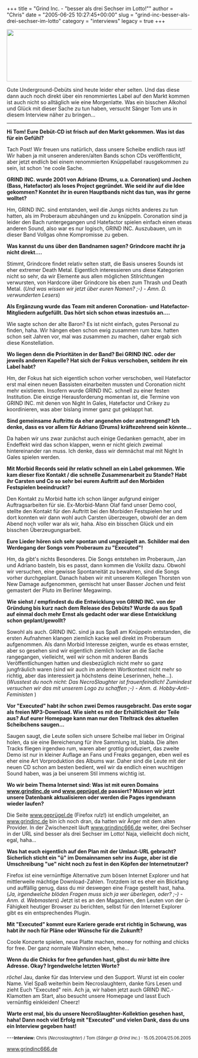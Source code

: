 +++
title = "Grind Inc. - \"besser als drei Sechser im Lotto!\""
author = "Chris"
date = "2005-06-25 10:27:45+00:00"
slug = "grind-inc-besser-als-drei-sechser-im-lotto"
category = "interviews"
legacy = true
+++

<img src="images//2010/11/Grind-Inc.-Logo.jpg" alt="" title="Grind Inc. - Logo" width="550" height="142" class="alignnone size-full wp-image-3227" />

Gute Underground-Debüts sind heute leider eher selten. Und das diese dann auch noch direkt über ein renommiertes Label auf den Markt kommen ist auch nicht so alltäglich wie eine Morgenlatte. Was ein bisschen Alkohol und Glück mit dieser Sache zu tun haben, versucht Sänger Tom uns in diesem Interview näher zu bringen... 

---

**Hi Tom! Eure Debüt-CD ist frisch auf den Markt gekommen. Was ist das für ein Gefühl?**

Tach Post! Wir freuen uns natürlich, dass unsere Scheibe endlich raus ist! Wir haben ja mit unseren anderen/alten Bands schon CDs veröffentlicht, aber jetzt endlich bei einem renommierten Knüppellabel rausgekommen zu sein, ist schon 'ne coole Sache.

**GRIND INC. wurde 2001 von Adriano (Drums, u.a. Coronation) und Jochen (Bass, Hatefactor) als loses Project gegründet. Wie seid ihr auf die Idee gekommen? Konntet ihr in euren Hauptbands nicht das tun, was ihr gerne wolltet?**

Hm, GRIND INC. sind entstanden, weil die Jungs nichts anderes zu tun hatten, als im Proberaum abzuhängen und zu knüppeln. Coronation sind ja leider den Bach runtergegangen und Hatefactor spielen einfach einen etwas anderen Sound, also war es nur logisch, GRIND INC. Auszubauen, um in dieser Band Vollgas ohne Kompromisse zu geben.

**Was kannst du uns über den Bandnamen sagen? Grindcore macht ihr ja nicht direkt....**

Stimmt, Grindcore findet relativ selten statt, die Basis unseres Sounds ist eher extremer Death Metal. Eigentlich interessieren uns diese Kategorien nicht so sehr, da wir Elemente aus allen möglichen Stilrichtungen verwursten, von Hardcore über Grindcore bis eben zum Thrash und Death Metal. (_Und was wissen wir jetzt über euren Namen? ;-) - Amn. D. verwunderten Lesers_)
 
**Als Ergänzung wurde das Team mit anderen Coronation- und Hatefactor-Mitgliedern aufgefüllt. Das hört sich schon etwas inzestuös an....**

Wie sagte schon der alte Baron? Es ist nicht einfach, gutes Personal zu finden, haha. Wir hängen eben schon ewig zusammen rum bzw. hatten schon seit Jahren vor, mal was zusammen zu machen, daher ergab sich diese Konstellation.

**Wo liegen denn die Prioritäten in der Band? Bei GRIND INC. oder der jeweils anderen Kapelle? Hat sich der Fokus verschoben, seitdem ihr ein Label habt?**

Hm, der Fokus hat sich eigentlich schon vorher verschoben, weil Hatefactor erst mal einen neuen Bassisten einarbeiten mussten und Coronation nicht mehr existieren. Insofern wurde GRIND INC. schnell zu einer festen Institution. Die einzige Herausforderung momentan ist, die Termine von GRIND INC. mit denen von Night In Gales, Hatefactor und Crikey zu koordinieren, was aber bislang immer ganz gut geklappt hat.

**Sind gemeinsame Auftritte da eher angenehm oder anstrengend? Ich denke, dass es vor allem für Adriano (Drums) kräftezehrend sein könnte...**

Da haben wir uns zwar zunächst auch einige Gedanken gemacht, aber im Endeffekt wird das schon klappen, wenn er nicht gleich zweimal hintereinander ran muss. Ich denke, dass wir demnächst mal mit Night In Gales spielen werden.

**Mit Morbid Records seid ihr relativ schnell an ein Label gekommen. Wie kam dieser fixe Kontakt / die schnelle Zusammenarbeit zu Stande? Habt ihr Carsten und Co so sehr bei eurem Auftritt auf den Morbiden Festspielen beeindruckt?**

Den Kontakt zu Morbid hatte ich schon länger aufgrund einiger Auftragsarbeiten für sie. Ex-Morbid-Mann Olaf fand unser Demo cool, stellte den Kontakt für den Auftritt bei den Morbiden Festspielen her und dort konnten wir dann wohl auch Carsten überzeugen, obwohl der an dem Abend noch voller war als wir, haha. Also ein bisschen Glück und ein bisschen Überzeugungsarbeit.

**Eure Lieder hören sich sehr spontan und ungezügelt an. Schilder mal den Werdegang der Songs vom Proberaum zu "Executed"!**

Hm, da gibt's nichts Besonderes. Die Songs entstehen im Proberaum, Jan und Adriano basteln, bis es passt, dann kommen die Vokillz dazu. Obwohl wir versuchen, eine gewisse Spontaneität zu bewahren, sind die Songs vorher durchgeplant. Danach haben wir mit unserem Kollegen Thorsten von New Damage aufgenommen, gemischt hat unser Basser Jochen und feist gemastert der Pluto im Berliner Megawimp.

**Wie siehst / empfindest du die Entwicklung von GRIND INC. von der Gründung bis kurz nach dem Release des Debüts? Wurde da aus Spaß auf einmal doch mehr Ernst als gedacht oder war diese Entwicklung schon geplant/gewollt?**

Sowohl als auch. GRIND INC. sind ja aus Spaß am Knüppeln entstanden, die ersten Aufnahmen klangen ziemlich kacke weil direkt im Proberaum aufgenommen. Als dann Morbid Interesse zeigten, wurde es etwas ernster, aber so gesehen sind wir eigentlich ziemlich locker an die Sache rangegangen, vielleicht, weil wir schon mit anderen Bands Veröffentlichungen hatten und diesbezüglich nicht mehr so ganz jungfräulich waren (sind wir auch im anderen Wortkontext nicht mehr so richtig, aber das interessiert ja höchstens deine Leserinnen, hehe...). (_Wusstest du noch nicht: Das NecroSlaughter ist frauenfeindlich! Zumindest versuchen wir das mit unserem Logo zu schaffen ;-) - Anm. d. Hobby-Anti-Feministen_ )

**Vor "Executed" habt ihr schon zwei Demos rausgebracht. Das erste sogar als freien MP3-Download. Wie sieht es mit der Erhältlichkeit der Teile aus? Auf eurer Homepage kann man nur den Titeltrack des aktuellen Scheibchens saugen...**

Saugen saugt, die Leute sollen sich unsere Scheibe mal lieber im Original holen, da sie eine Bereicherung für ihre Sammlung ist, blabla. Die alten Tracks fliegen irgendwo rum, waren aber grottig produziert, das zweite Demo ist nur in kleiner Auflage an Fans und Freaks gegangen, eben weil es eher eine Art Vorproduktion des Albums war. Daher sind die Leute mit der neuen CD schon am besten bedient, weil wir da endlich einen wuchtigen Sound haben, was ja bei unserem Stil immens wichtig ist.

**Wo wir beim Thema Internet sind: Was ist mit euren Domains www.grindinc.de und www.geprügel.de passiert? Müssen wir jetzt unsere Datenbank aktualisieren oder werden die Pages irgendwann wieder laufen?**

Die Seite www.geprügel.de (Firefox rulz!) ist endlich umgeleitet, an www.grindinc.de bin ich noch dran, da hatten wir Ärger mit dem alten Provider. In der Zwischenzeit läuft www.grindinc666.de weiter, drei Sechser in der URL sind besser als drei Sechser im Lotto! Naja, vielleicht doch nicht, egal, haha...

**Was hat euch eigentlich auf den Plan mit der Umlaut-URL gebracht? Sicherlich sticht ein "ü" im Domainnamen sehr ins Auge, aber ist die Umschreibung "ue" nicht noch zu fest in den Köpfen der Internetnutzer?**

Firefox ist eine vernünftige Alternative zum bösen Internet Explorer und hat mittlerweile mächtige Download-Zahlen. Trotzdem ist es eher ein Blickfang und auffällig genug, dass du mir deswegen eine Frage gestellt hast, haha. (_Ja, irgendwelche blöden Fragen muss sich ja wer überlegen, oder? ;-) - Anm. d. Webmasters_) Jetzt ist es an den Magazinen, den Leuten von der ü-Fähigkeit heutiger Browser zu berichten, selbst für den Internet Explorer gibt es ein entsprechendes Plugin.

**Mit "Executed" kommt eure Kariere gerade erst richtig in Schwung, was habt ihr noch für Pläne oder Wünsche für die Zukunft?**

Coole Konzerte spielen, neue Platte machen, money for nothing and chicks for free. Der ganz normale Wahnsinn eben, hehe...

**Wenn du die Chicks for free gefunden hast, gibst du mir bitte ihre Adresse. Okay? Irgendwelche letzten Worte?**

*röchel* Jau, danke für das Interview und den Support. Wurst ist ein cooler Name. Viel Spaß weiterhin beim Necroslaughtern, danke fürs Lesen und zieht Euch "Executed" rein. Ach ja, wir haben jetzt auch GRIND INC.-Klamotten am Start, also besucht unsere Homepage und lasst Euch vernünftig einkleiden! Cheerz!

**Warte erst mal, bis du unsere NecroSlaughter-Kollektion gesehen hast, haha! Dann noch viel Erfolg mit "Executed" und vielen Dank, dass du uns ein Interview gegeben hast!**

---<small>**Interview:** Chris (_Necroslaughter_) / Tom (_Sänger @ Grind Inc._) &middot; 15.05.2004/25.06.2005 </small>

<a href="http://www.grindinc666.de">www.grindinc666.de</a> 
